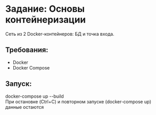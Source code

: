 # Задание: Основы контейнеризации

Сеть из 2 Docker-контейнеров: БД и точка входа.

## Требования:
- Docker
- Docker Compose

## Запуск:
docker-compose up --build <br>
При остановке (Ctrl+C) и повторном запуске (docker-compose up) данные остаются
